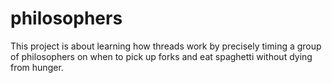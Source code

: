 # philosophers
This project is about learning how threads work by precisely timing a group of philosophers on when to pick up forks and eat spaghetti without dying from hunger.
